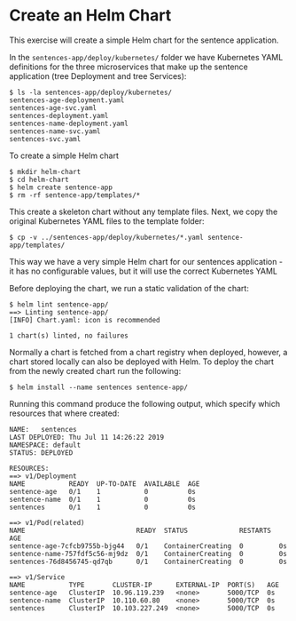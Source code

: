 # Create an Helm Chart

This exercise will create a simple Helm chart for the sentence application.

In the `sentences-app/deploy/kubernetes/` folder we have Kubernetes YAML
definitions for the three microservices that make up the sentence application
(tree Deployment and tree Services):

```shell
$ ls -la sentences-app/deploy/kubernetes/
sentences-age-deployment.yaml
sentences-age-svc.yaml
sentences-deployment.yaml
sentences-name-deployment.yaml
sentences-name-svc.yaml
sentences-svc.yaml
```

To create a simple Helm chart


```shell
$ mkdir helm-chart
$ cd helm-chart
$ helm create sentence-app
$ rm -rf sentence-app/templates/*
```

This create a skeleton chart without any template files. Next, we copy the
original Kubernetes YAML files to the template folder:

```shell
$ cp -v ../sentences-app/deploy/kubernetes/*.yaml sentence-app/templates/
```

This way we have a very simple Helm chart for our sentences application - it has
no configurable values, but it will use the correct Kubernetes YAML

Before deploying the chart, we run a static validation of the chart:

```shell
$ helm lint sentence-app/
==> Linting sentence-app/
[INFO] Chart.yaml: icon is recommended

1 chart(s) linted, no failures
```

Normally a chart is fetched from a chart registry when deployed, however, a
chart stored locally can also be deployed with Helm. To deploy the chart from
the newly created chart run the following:

```shell
$ helm install --name sentences sentence-app/
```

Running this command produce the following output, which specify which resources
that where created:

```
NAME:   sentences
LAST DEPLOYED: Thu Jul 11 14:26:22 2019
NAMESPACE: default
STATUS: DEPLOYED

RESOURCES:
==> v1/Deployment
NAME           READY  UP-TO-DATE  AVAILABLE  AGE
sentence-age   0/1    1           0          0s
sentence-name  0/1    1           0          0s
sentences      0/1    1           0          0s

==> v1/Pod(related)
NAME                            READY  STATUS             RESTARTS  AGE
sentence-age-7cfcb9755b-bjg44   0/1    ContainerCreating  0         0s
sentence-name-757fdf5c56-mj9dz  0/1    ContainerCreating  0         0s
sentences-76d8456745-qd7qb      0/1    ContainerCreating  0         0s

==> v1/Service
NAME           TYPE       CLUSTER-IP      EXTERNAL-IP  PORT(S)   AGE
sentence-age   ClusterIP  10.96.119.239   <none>       5000/TCP  0s
sentence-name  ClusterIP  10.110.60.80    <none>       5000/TCP  0s
sentences      ClusterIP  10.103.227.249  <none>       5000/TCP  0s
```